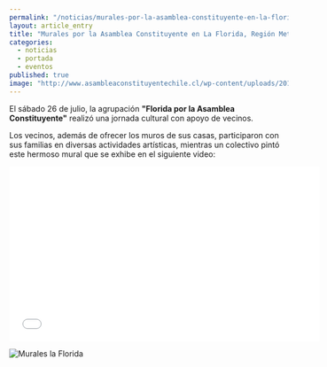 ```yaml
---
permalink: "/noticias/murales-por-la-asamblea-constituyente-en-la-florida.html"
layout: article_entry
title: "Murales por la Asamblea Constituyente en La Florida, Región Metropolitana"
categories: 
  - noticias
  - portada
  - eventos
published: true
image: "http://www.asambleaconstituyentechile.cl/wp-content/uploads/2014/07/MURAL-ASAMBLEA-CONSTITUYENTE-LA-FLORIDA-julio-2014.png"
---
```


El sábado 26 de julio, la agrupación **"Florida por la Asamblea Constituyente"** realizó una jornada cultural con apoyo de vecinos.

Los vecinos, además de ofrecer los muros de sus casas, participaron con sus familias en diversas actividades artísticas, mientras un colectivo pintó este hermoso mural que se exhibe en el  siguiente video:

<iframe width="560" height="315" src="//www.youtube.com/embed/1MR6oriATFc" frameborder="0" allowfullscreen></iframe>

![Murales la Florida](http://www.asambleaconstituyentechile.cl/wp-content/uploads/2014/07/MURAL-ASAMBLEA-CONSTITUYENTE-LA-FLORIDA-julio-2014.png)
